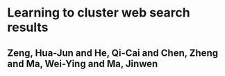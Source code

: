 # Learning to cluster web search results
## Zeng, Hua-Jun and He, Qi-Cai and Chen, Zheng and Ma, Wei-Ying and Ma, Jinwen
